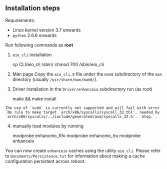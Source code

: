 Installation steps
-------------------

Requirements:

  * Linux kernel version 3.7 onwards
  * `python` 2.6.6 onwards

Run following commands as **root**

  1. `eio_cli` installation

        cp CLI/eio_cli /sbin/
        chmod 700 /sbin/eio_cli

  2. Man page
    Copy the `eio_cli.8` file under the `man8` subdirectory of the `man` directory
    (usually `/usr/share/man/man8/`).

  3. Driver installation
    In the `Driver/enhanceio` subdirectory run (as root)

        make && make install

    The use of `sudo` is currently not supported and will fail with error
    `No rule to make target `arch/x86/syscalls/syscall_32.tbl', needed by `arch/x86/syscalls/../include/generated/asm/syscalls_32.h'.  Stop.`.

  4. manually load modules by running
  
        modprobe enhanceio_fifo
        modprobe enhanceio_lru
        modprobe enhanceio
   
   You can now create `enhanceio` caches using the utility `eio_cli`. Please 
   refer to `Documents/Persistence.txt` for information about making a cache
   configuration persistent across reboot.
